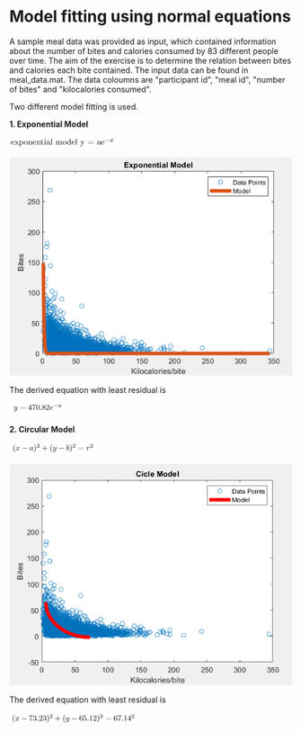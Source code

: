 # Model fitting using normal equations

A sample meal data was provided as input, which contained information about the number of bites and calories consumed by 83 different people over time.
The aim of the exercise is to determine the relation between bites and calories each bite contained. The input data can be found in meal_data.mat. The data coloumns are "participant id", "meal id", "number of bites" and "kilocalories consumed".

Two different model fitting is used.

**1. Exponential Model**

![](images/exponential_model_eqn.png)

![](images/exponential_model.png)

The derived equation with least residual is

![](images/exponential_model_eqn_derived.png)

**2. Circular Model**

![](images/circular_model_eqn.png)

![](images/circular_model.png)

The derived equation with least residual is

![](images/circular_model_eqn_derived.png)

